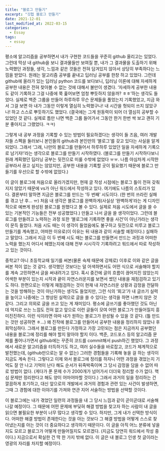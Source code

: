 ```yaml
---
title: "블로그 만들기"
excerpt: "깃헙 블로그 만들기"
date: 2021-12-01
last_modified_at: 2022-03-15
categories:
  - Essay
tags:
  - essay
---
```


평소에 알고리즘을 공부하면서 내가 구현한 코드들을 꾸준히 github 올리고는 있었다. 그런데 막상 내 github을 보니 결과물들만 보여질 뿐, 내가 그 결과물을 도출하기 위해 노력했던 과정들, 생각, 느낌과 같은 것들은 전혀 담겨있지 않아서 상당히 부족하다는 느낌을 받았다. 원래는 알고리즘 공부를 끝내고 딥러닝 공부를 한창 하고 있었다. 그런데 github에 올라가 있는 딥러닝 python 코드를 보다보니, 딥러닝 이론에 대해 자세하게 공부한 내용은 전혀 찾아볼 수 없는 것에 대해서 불만이 생겼다. ‘자세하게 공부한 내용도 같이 기록하고 그걸 나중에 쭉 훑어보면 엄청 뿌듯하지 않을까? ㅎㅎ’하는 생각도 들었다. 실제로 백준 그룹을 만들어 하루하루 무슨 문제들을 풀었는지 기록했었고, 지금 와서 그걸 보면 아 내가 그동안 이렇게 열심히 노력했구나! 내 시간을 헛되이 쓰지 않았구나! 하고 스스로 뿌듯하기도 했었다. (결국에는 그게 원동력이 되어 더 열심히 공부할 수 있었던 것 같다. 실제로 틈만 나면 백준 그룹 들어가서 그동안 한거 한번 싹 보고 괜히 기분 좋아지고 그랬었다. ㅋㅋ)

그렇게 내 공부 과정을 기록할 수 있는 방법이 필요하겠다는 생각이 들 즈음, 여러 개발자들 스펙을 둘러보니 본인들의 github과 본인만의 ‘블로그’를 갖고 있다는 사실을 알게 되었다. 그래서 ‘그래, 나만의 블로그를 만들어서 하루하루 있었던 일을 자세하게 기록으로 남기자!’라는 생각으로 블로그를 만들기 시작하였다. (블로그를 만들기 시작하다보니 원래 계획했던 딥러닝 공부는 뒷전으로 미룰 수밖에 없었다 ㅠㅠ. 나름 야심차게 시작한 공부라서 끊고 싶지는 않았지만, 공부한 내용을 기록할 곳이 필요했기 때문에 블로그 만들기를 우선으로 할 수밖에 없었다.)

이 글이 블로그에 처음으로 올라가겠지만, 현재 글 작성 시점에는 블로그 틀이 전혀 갖춰지지 않았기 때문에 vs가 아닌 워드에서 작성하고 있다. 여기에도 나름의 스토리가 있다. 결론부터 말하면 지금은 블로그를 만드는 ‘두 번째’ 시도이다. (한 번의 쓰라린 실패를 겪고 난 후… ㅠ) 처음 내 생각은 블로그를 완벽하게(사실상 ‘완벽하게’라는 게 디자인적으로 예쁘게 완성된 블로그를 원했다고 볼 수 있다. 실제로 처음 시도에서 글을 쓸 수 있는 기본적인 기능들은 전부 성공했었다.) 만들고 나서 글을 쓸 생각이었다. 그런데 블로그를 만들려고 노력하는 과정 또한 ‘블로그에 기록하면 좋을 사건’이 아닌가라는 생각이 문득 들었다. 처음 시도 때는 이 생각이 들었음에도 불구하고 뒷전으로 미루고 블로그 만들기를 계속했고, 어떠한 이유로(이 이유는 뒤 내용과 같이 서술할 예정이다.) 실패하고 말았다. 그래서 지금 이 두 번째 시도 때는 블로그를 만들면서 만드는 과정과 어떠한 노력을 했는지 어디서 헤맸는지에 대해 전부 시시각각 기록하려고 워드에서 따로 작성하고 있는 것이다.

중학교? 아니 초등학교때 일기를 써본(물론 숙제 때문에 강제로) 이후로 이와 같은 글을 써본 적이 없는 것 같다. 생각했던 것보다는 덜 어색하면서도 어떤 식으로 서술해야 할지를 계속 고민하면서 글을 써내려가고 있다. 혹시 중간에 글의 흐름이 끊어지진 않았는지 어색한 부분이 있는지 시작과 끝이 자연스러운지를 보면서 썼던 내용을 재점검하고 있기도 하다. 한편으로는 이렇게 재점검하는 것이 현재 내 자연스러운 상황과 감정을 전달하는 것을 방해하는 것이 아닌가하는 생각도 들었지만, 그런 식의 ‘회고’가 내 글쓰기 실력을 높이고 나중에는 그 향상된 실력으로 글을 쓸 수 있다는 생각을 하면 나쁘지 않은 것 같다. 그리고 의외로 글을 쓰고 있는 게 재미있다. 평소에 글쓰기를 좋아했던 것도 아닌데 억지로 쓰는 느낌도 전혀 없고 앞으로 이런 글들이 모여 어떤 블로그가 만들어질지 흥미진진하다. 이런 식이라면 아마 내가 원하는 블로그가 완성될 수 있을 것 같다. (틀 만드는 것만 성공하면 ㅎ…)
왜 진작에 블로그를 만들어서 공부한 내용을 정리하지 않았나 후회막심하다. 그래서 블로그를 만든다 가정하고 가장 고민되는 점은 지금까지 공부했던 내용을 블로그에 정리를 해야 할지 말아야 할지 이다. 백준, 코드포스 등의 알고리즘 문제를 풀어나가면서 github에는 꾸준히 코드를 commit해서 push하긴 했었다. 그 과정에서 새로운 알고리즘을 터득하기도 하고, 여러 실수들을 바로잡고, 코드가 체계적으로 발전했는데, (github만으로는 알 수 없는) 그러한 경험들을 기록해 놓을 걸 하는 생각이 지금도 계속 든다. 그렇다고 이제 와서 블로그에 정리를 하자니 어떤 과정을 겪었는지 기억도 잘 안 나고 기억이 난다 해도 순서가 뒤죽박죽이며 그 당시 감정을 담을 수 없어 따로 방법이 없다. (게다가 푼 문제 수가 2000개가 넘어가서 더더욱 정리할 수가 없다. 핵심 문제만 정리한다고 해도 양이 어마어마할 것이다.) 그래서 과거의 일을 정리하는 건 깔끔하게 포기하고, 대신 앞으로의 개발에서 과거의 경험과 관련 있는 사건이 발생하면, 그때 그 경험에 대한 이야기를 가져와 연관 지어 서술하는 방법을 선택할 것이다. 

이 블로그에는 내가 겪었던 일련의 과정들을 내 그 당시 느낌과 같이 곧이곧대로 서술해 나갈 예정이다. 그 때문에 어떤 문제에 부딪혀 해결 방법을 찾고자 하는 사람이 내 글을 읽으면 불필요한 부분이 너무 많다고 생각할 수 있다. 하지만, 그게 내가 선택한 방식이다. 어떠한 해결 방법이 존재한다는 것을 아는 것보다 그 해결 방법을 어떻게 스스로 찾아냈는지를 아는 것이 더 중요하다고 생각하기 때문이다. 이 글을 아직 어느 분류에 넣을지도 모르고 블로그가 어떻게 만들어질지도 모르겠다. (지금도 당연히 워드에서 작성 중이다.) 지금으로서 확실한 건 딱 한 가지 밖에 없다. 이 글은 내 블로그 인생 첫 글이라는 영광의 자리를 차지할 예정이다.